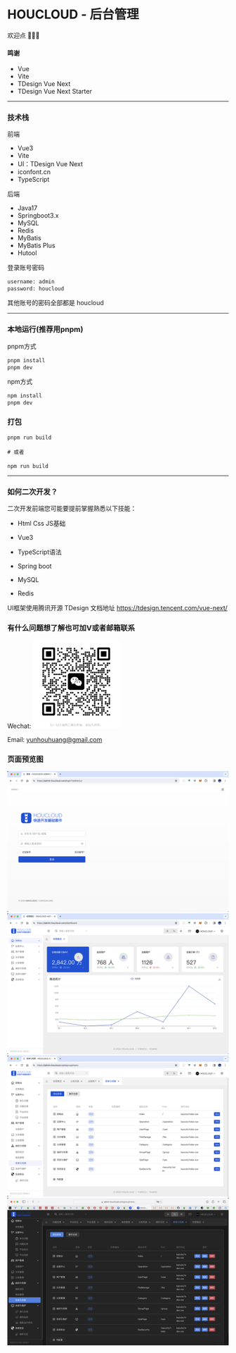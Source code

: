 # HOUCLOUD - 后台管理
欢迎点 🌟🌟🌟
#### 鸣谢

- Vue
- Vite
- TDesign Vue Next
- TDesign Vue Next Starter

---
 
### 技术栈
前端 
- Vue3
- Vite
- UI：TDesign Vue Next 
- iconfont.cn
- TypeScript

后端
- Java17
- Springboot3.x
- MySQL
- Redis
- MyBatis
- MyBatis Plus
- Hutool


登录账号密码

```text
username: admin
password: houcloud
```

其他账号的密码全部都是 houcloud

---

### 本地运行(推荐用pnpm)
pnpm方式
```shell
pnpm install 
pnpm dev
```

npm方式
```shell
npm install 
pnpm dev
```

### 打包
```shell
pnpm run build

# 或者

npm run build
```


---
### 如何二次开发？

[//]: # ([HOUCLOUD 文档]&#40;https://doc.houcloud.com&#41;)


二次开发前端您可能要提前掌握熟悉以下技能：

- Html Css JS基础
- Vue3
- TypeScript语法

- Spring boot
- MySQL
- Redis

UI框架使用腾讯开源 TDesign  文档地址 https://tdesign.tencent.com/vue-next/


### 有什么问题想了解也可加V或者邮箱联系

Wechat:
<img src="doc/IMG_4343.PNG" height="200" width="200" >

Email:
<a href="mailto:yunhouhuang@gmail.com">yunhouhuang@gmail.com</a>

###  页面预览图
![page1.png](doc%2Fpage1.png)
![page2.png](doc%2Fpage2.png)
![page3.png](doc%2Fpage3.png)
![page4.png](doc%2Fpage4.png)
